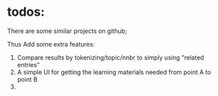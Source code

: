 # todos:

There are some similar projects on github;

Thus Add some extra features:

1. Compare results by tokenizing/topic/nnbr to simply using "related entries"
2. A simple UI for getting the learning materials needed from point A to point B
3. 
